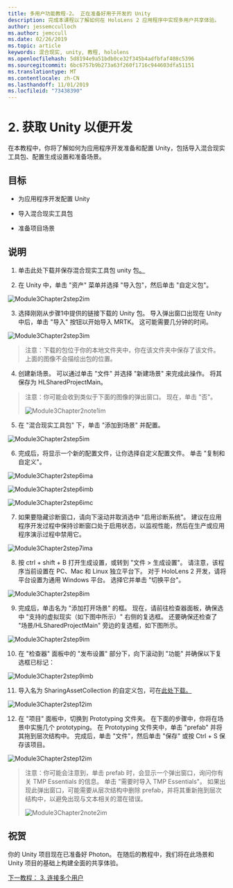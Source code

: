 ```yaml
---
title: 多用户功能教程-2。 正在准备好用于开发的 Unity
description: 完成本课程以了解如何在 HoloLens 2 应用程序中实现多用户共享体验。
author: jessemcculloch
ms.author: jemccull
ms.date: 02/26/2019
ms.topic: article
keywords: 混合现实, unity, 教程, hololens
ms.openlocfilehash: 5d8194e9a51bdb0ce32f345b4adfbfaf408c5396
ms.sourcegitcommit: 6bc6757b9b273a63f260f1716c944603dfa51151
ms.translationtype: MT
ms.contentlocale: zh-CN
ms.lasthandoff: 11/01/2019
ms.locfileid: "73438390"
---
```

# <a name="2-getting-unity-ready-for-development"></a>2. 获取 Unity 以便开发 


在本教程中，你将了解如何为应用程序开发准备和配置 Unity，包括导入混合现实工具包、配置生成设置和准备场景。

## <a name="objectives"></a>目标

- 为应用程序开发配置 Unity

- 导入混合现实工具包

- 准备项目场景

## <a name="instructions"></a>说明

1. 单击此处下载并保存混合现实工具包 unity 包[。](https://github.com/microsoft/MixedRealityToolkit-Unity/releases/download/v2.0.0-RC2.1/Microsoft.MixedReality.Toolkit.Unity.Foundation-v2.0.0-RC2.1.unitypackage)

2. 在 Unity 中，单击 "资产" 菜单并选择 "导入包"，然后单击 "自定义包"。

![Module3Chapter2step2im](images/module3chapter2step2im.PNG)

3. 选择刚刚从步骤1中提供的链接下载的 Unity 包。 导入弹出窗口出现在 Unity 中后，单击 "导入" 按钮以开始导入 MRTK。 这可能需要几分钟的时间。

![Module3Chapter2step3im](images/module3chapter2step3im.PNG)

> 注意：下载的包位于你的本地文件夹中，你在该文件夹中保存了该文件。 上面的图像不会描绘出包的位置。

4. 创建新场景。 可以通过单击 "文件" 并选择 "新建场景" 来完成此操作。 将其保存为 HLSharedProjectMain。

> 注意：你可能会收到类似于下面的图像的弹出窗口。 现在，单击 "否"。
>
> ![Module3Chapter2note1im](images/module3chapter2note1im.PNG)

5. 在 "混合现实工具包" 下，单击 "添加到场景" 并配置。

![Module3Chapter2step5im](images/module3chapter2step5im.PNG)

6. 完成后，将显示一个新的配置文件，让你选择自定义配置文件。 单击 "复制和自定义"。

![Module3Chapter2step6ima](images/module3chapter2step6ima.PNG)

![Module3Chapter2step6imb](images/module3chapter2step6imb.PNG)

![Module3Chapter2step6imc](images/module3chapter2step6imc.PNG)

7. 如果要隐藏诊断窗口，请向下滚动并取消选中 "启用诊断系统"。 建议在应用程序开发过程中保持诊断窗口处于启用状态，以监视性能，然后在生产或应用程序演示过程中禁用它。 

![Module3Chapter2step7ima](images/module3chapter2step7ima.PNG)

8. 按 ctrl + shift + B 打开生成设置，或转到 "文件 > 生成设置"。 请注意，该程序当前设置在 PC、Mac 和 Linux 独立平台下。 对于 HoloLens 2 开发，请将平台设置为通用 Windows 平台。 选择它并单击 "切换平台"。

![Module3Chapter2step8im](images/module3chapter2step8im.PNG)

9. 完成后，单击名为 "添加打开场景" 的框。 现在，请前往检查器面板，确保选中 "支持的虚拟现实（如下图中所示）" 右侧的复选框。 还要确保还检查了 "场景/HLSharedProjectMain" 旁边的复选框，如下图所示。

![Module3Chapter2step9im](images/module3chapter2step9im.PNG)

10. 在 "检查器" 面板中的 "发布设置" 部分下，向下滚动到 "功能" 并确保以下复选框已标记：

![Module3Chapter2step9imb](images/module3chapter2step9imb.PNG)

11. 导入名为 SharingAssetCollection 的自定义包，可在[此处下载。](https://github.com/microsoft/MixedRealityLearning/releases/tag/development)

![Module3Chapter2step12im](images/module3chapter2step11im.PNG)

12. 在 "项目" 面板中，切换到 Prototyping 文件夹。 在下面的步骤中，你将在场景中实施几个 prototyping。 在 Prototyping 文件夹中，单击 "prefab" 并将其拖到层次结构中。 完成后，单击 "文件"，然后单击 "保存" 或按 Ctrl + S 保存该项目。

![Module3Chapter2step12im](images/module3chapter2step12im.PNG)

   > 注意：你可能会注意到，单击 prefab 时，会显示一个弹出窗口，询问你有关 TMP Essentials 的信息。 单击 "需要时导入 TMP Essentials"。 如果出现此弹出窗口，可能需要从层次结构中删除 prefab，并将其重新拖到层次结构中，以避免出现与文本相关的潜在错误。
   >
>![Module3Chapter2note2im](images/module3chapter2note2im.PNG)


## <a name="congratulations"></a>祝贺

你的 Unity 项目现在已准备好 Photon。 在随后的教程中，我们将在此场景和 Unity 项目的基础上构建全面的共享体验。

[下一教程： 3. 连接多个用户](mrlearning-sharing(photon)-ch3.md)

